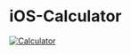 # iOS-Calculator

<a href='https://postimg.cc/62bmXfS2' target='_blank'><img src='https://i.postimg.cc/fyMnYHfK/Calculator.png' border='0' alt='Calculator'/></a>
